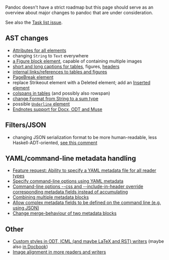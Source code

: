Pandoc doesn't have a strict roadmap but this page should serve as an overview about major changes to pandoc that are under consideration.

See also the [Task list issue](https://github.com/jgm/pandoc/issues/1852).

## AST changes

- [Attributes for all elements](https://github.com/jgm/pandoc/issues/684)
- changing `String` to `Text` everywhere
- [a Figure block element](https://github.com/jgm/pandoc/issues/3177), capable of containing multiple images 
- [short and long captions for tables](https://github.com/jgm/pandoc/issues/2978), figures, [headers](https://github.com/jgm/pandoc/issues/4409)
- [internal links/references to tables and figures](https://github.com/jgm/pandoc/issues/813)
- [PageBreak element](https://github.com/jgm/pandoc/issues/1934)
- replace Strikeout element with a Deleted element; add an [Inserted element](https://github.com/jgm/pandoc/issues/3035)
- [colspans in tables](https://github.com/jgm/pandoc/issues/1024) (and possibly also rowspan)
- [change Format from String to a sum type](https://github.com/jgm/pandoc/issues/547)
- possible [`Underline` element](https://github.com/jgm/pandoc/pull/2270)
- [Endnotes support for Docx, ODT and Muse](https://github.com/jgm/pandoc/pull/4042)

## Filters/JSON

- changing JSON serialization format to be more human-readable, less Haskell-ADT-oriented, [see this comment](https://github.com/jgm/pandoc/issues/3211#issuecomment-258783108)

## YAML/command-line metadata handling

- [Feature request: Ability to specify a YAML metadata file for all reader types](https://github.com/jgm/pandoc/issues/1960)
- [Specify command-line options using YAML metadata](https://github.com/jgm/pandoc/issues/4627)
- [Command-line options --css and --include-in-header override corresponding metadata fields instead of accumulating](https://github.com/jgm/pandoc/issues/3139)
- [Combining multiple metadata blocks](https://github.com/jgm/pandoc/issues/3115)
- [Allow complex metadata fields to be defined on the command line (e.g. using JSON)](https://github.com/jgm/pandoc/issues/3732)
- [Change merge-behaviour of two metadata blocks](https://github.com/jgm/pandoc/issues/4057)

## Other

- [Custom styles in ODT, ICML (and maybe LaTeX and RST) writers](https://github.com/jgm/pandoc/issues/2106) (maybe also [in Docbook](https://github.com/jgm/pandoc/issues/3657))
- [Image alignment in more readers and writers](https://github.com/jgm/pandoc/issues/4542)